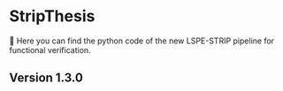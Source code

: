 # StripThesis
:telescope: Here you can find the python code of the new LSPE-STRIP pipeline for functional verification. 

## Version 1.3.0
